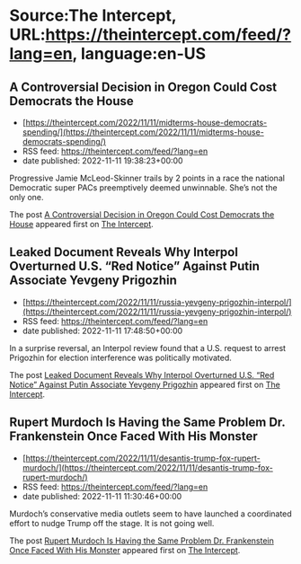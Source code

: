 # Source:The Intercept, URL:https://theintercept.com/feed/?lang=en, language:en-US

## A Controversial Decision in Oregon Could Cost Democrats the House
 - [https://theintercept.com/2022/11/11/midterms-house-democrats-spending/](https://theintercept.com/2022/11/11/midterms-house-democrats-spending/)
 - RSS feed: https://theintercept.com/feed/?lang=en
 - date published: 2022-11-11 19:38:23+00:00

<p>Progressive Jamie McLeod-Skinner trails by 2 points in a race the national Democratic super PACs preemptively deemed unwinnable. She’s not the only one.</p>
<p>The post <a href="https://theintercept.com/2022/11/11/midterms-house-democrats-spending/" rel="nofollow">A Controversial Decision in Oregon Could Cost Democrats the House</a> appeared first on <a href="https://theintercept.com" rel="nofollow">The Intercept</a>.</p>

## Leaked Document Reveals Why Interpol Overturned U.S. “Red Notice” Against Putin Associate Yevgeny Prigozhin
 - [https://theintercept.com/2022/11/11/russia-yevgeny-prigozhin-interpol/](https://theintercept.com/2022/11/11/russia-yevgeny-prigozhin-interpol/)
 - RSS feed: https://theintercept.com/feed/?lang=en
 - date published: 2022-11-11 17:48:50+00:00

<p>In a surprise reversal, an Interpol review found that a U.S. request to arrest Prigozhin for election interference was politically motivated.</p>
<p>The post <a href="https://theintercept.com/2022/11/11/russia-yevgeny-prigozhin-interpol/" rel="nofollow">Leaked Document Reveals Why Interpol Overturned U.S. “Red Notice” Against Putin Associate Yevgeny Prigozhin</a> appeared first on <a href="https://theintercept.com" rel="nofollow">The Intercept</a>.</p>

## Rupert Murdoch Is Having the Same Problem Dr. Frankenstein Once Faced With His Monster
 - [https://theintercept.com/2022/11/11/desantis-trump-fox-rupert-murdoch/](https://theintercept.com/2022/11/11/desantis-trump-fox-rupert-murdoch/)
 - RSS feed: https://theintercept.com/feed/?lang=en
 - date published: 2022-11-11 11:30:46+00:00

<p>Murdoch’s conservative media outlets seem to have launched a coordinated effort to nudge Trump off the stage. It is not going well.</p>
<p>The post <a href="https://theintercept.com/2022/11/11/desantis-trump-fox-rupert-murdoch/" rel="nofollow">Rupert Murdoch Is Having the Same Problem Dr. Frankenstein Once Faced With His Monster</a> appeared first on <a href="https://theintercept.com" rel="nofollow">The Intercept</a>.</p>

